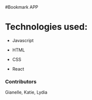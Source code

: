#Bookmark APP

<h1>Technologies used:</h1>

- Javascript

- HTML

- CSS

- React


<h3>Contributors</h3>
Gianelle, Katie, Lydia


